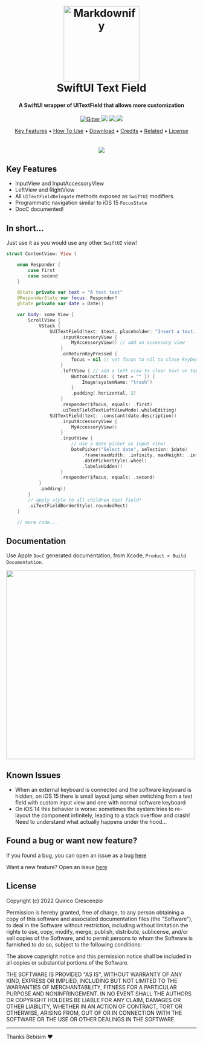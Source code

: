 <h1 align="center">
  <br>
  <a href="http://www.amitmerchant.com/electron-markdownify"><img src="./Sources/SwiftUITextField/SwiftUITextField.docc/Resources/logo.png" alt="Markdownify" width="200"></a>
  <br>
  SwiftUI Text Field
  <br>
</h1>

<h4 align="center">A SwiftUI wrapper of UITextField that allows more customization</h4>

<p align="center">
  <a href="https://badge.fury.io/js/electron-markdownify">
    <img src="https://badge.fury.io/js/electron-markdownify.svg"
         alt="Gitter">
  </a>
  <a href="https://gitter.im/amitmerchant1990/electron-markdownify"><img src="https://badges.gitter.im/amitmerchant1990/electron-markdownify.svg"></a>
  <a href="https://saythanks.io/to/bullredeyes@gmail.com">
      <img src="https://img.shields.io/badge/SayThanks.io-%E2%98%BC-1EAEDB.svg">
  </a>
  <a href="https://www.paypal.me/AmitMerchant">
    <img src="https://img.shields.io/badge/$-donate-ff69b4.svg?maxAge=2592000&amp;style=flat">
  </a>
</p>

<p align="center">
  <a href="#key-features">Key Features</a> •
  <a href="#how-to-use">How To Use</a> •
  <a href="#download">Download</a> •
  <a href="#credits">Credits</a> •
  <a href="#related">Related</a> •
  <a href="#license">License</a>
  <br><br><br>
  <img src="readme-res/main-example.gif">
</p>

## Key Features

* InputView and InputAccessoryView
* LeftView and RightView
* All `UITextFieldDelegate` methods exposed as `SwiftUI` modifiers.
* Programmatic navigation similar to iOS 15 `FocusState`
* DocC documented!

## In short...

Just use it as you would use any other `SwiftUI` view!

```swift
struct ContentView: View {

    enum Responder {
        case first
        case second
    }

    @State private var text = "A test text"
    @ResponderState var focus: Responder?
    @State private var date = Date()

    var body: some View {
        ScrollView {
            VStack {
                SUITextField(text: $text, placeholder: "Insert a text...")
                    .inputAccessoryView {
                        MyAccessoryView() // add an accessory view 
                    }
                    .onReturnKeyPressed {
                        focus = nil // set focus to nil to close keyboard on return key tap
                    }
                    .leftView { // add a left view to clear text on tap
                        Button(action: { text = "" }) {
                            Image(systemName: "trash")
                        }
                        .padding(.horizontal, 2)
                    }
                    .responder($focus, equals: .first)
                    .uiTextFieldTextLeftViewMode(.whileEditing)
                SUITextField(text: .constant(date.description))
                    .inputAccessoryView {
                        MyAccessoryView()
                    }
                    .inputView {
                        // Use a date picker as input view!
                        DatePicker("Select date", selection: $date)
                            .frame(maxWidth: .infinity, maxHeight: .infinity)
                            .datePickerStyle(.wheel)
                            .labelsHidden()
                    }
                    .responder($focus, equals: .second)
            }
            .padding()
        }
        // apply style to all children text field!
        .uiTextFieldBorderStyle(.roundedRect)
    }

    // more code...
```

## Documentation

Use Apple `DocC` generated documentation, from Xcode, `Product > Build Documentation`.

<img src="readme-res/docc.png" width="500"/>

## Known Issues

- When an external keyboard is connected and the software keyboard is hidden, 
on iOS 15 there is small layout jump when switching from a text field with custom input view and one
with normal software keyboard
- On iOS 14 this behavior is worse: sometimes the system tries to re-layout the component infinitely, leading to a
stack overflow and crash! Need to understand what actually happens under the hood...

## Found a bug or want new feature?

If you found a bug, you can open an issue as a bug [here](https://github.com/ricocrescenzio95/SUITextField/issues/new?assignees=ricocrescenzio95&labels=bug&template=bug_report.md&title=%5BBUG%5D)

Want a new feature? Open an issue [here](https://github.com/ricocrescenzio95/SUITextField/issues/new?assignees=ricocrescenzio95&labels=enhancement&template=feature_request.md&title=%5BNEW%5D)

## License

Copyright (c) 2022 Quirico Crescenzio

Permission is hereby granted, free of charge, to any person
obtaining a copy of this software and associated documentation
files (the "Software"), to deal in the Software without
restriction, including without limitation the rights to use,
copy, modify, merge, publish, distribute, sublicense, and/or sell
copies of the Software, and to permit persons to whom the
Software is furnished to do so, subject to the following
conditions:

The above copyright notice and this permission notice shall be
included in all copies or substantial portions of the Software.

THE SOFTWARE IS PROVIDED "AS IS", WITHOUT WARRANTY OF ANY KIND,
EXPRESS OR IMPLIED, INCLUDING BUT NOT LIMITED TO THE WARRANTIES
OF MERCHANTABILITY, FITNESS FOR A PARTICULAR PURPOSE AND
NONINFRINGEMENT. IN NO EVENT SHALL THE AUTHORS OR COPYRIGHT
HOLDERS BE LIABLE FOR ANY CLAIM, DAMAGES OR OTHER LIABILITY,
WHETHER IN AN ACTION OF CONTRACT, TORT OR OTHERWISE, ARISING
FROM, OUT OF OR IN CONNECTION WITH THE SOFTWARE OR THE USE OR
OTHER DEALINGS IN THE SOFTWARE.

---

Thanks Bebisim ❤️ 
